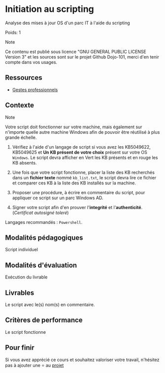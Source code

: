 # Initiation au scripting

Analyse des mises à jour OS d'un parc IT à l'aide du scripting

Poids: 1

> [!NOTE]
> Ce contenu est publié sous licence "GNU GENERAL PUBLIC LICENSE Version 3" et les sources sont sur le projet Github Dojo-101, merci d'en tenir compte dans vos usages.

## Ressources

* [Gestes professionnels](https://github.com/Aif4thah/Dojo-101)

## Contexte

> [!NOTE]
> Votre script doit fonctionner sur votre machine, mais également sur n'importe quelle autre machine Windows afin de pouvoir être réutilisé à plus grande échelle.

1. Vérifiez à l'aide d'un langage de script si vous avez les KB5049622, KB5049625 et **Un KB présent de votre choix** présent sur votre OS `Windows`. Le script devra afficher en Vert les KB présents et en rouge les KB absents.

2. Une fois que votre script fonctionne, placer la liste des KB recherchés dans un **fichier texte** nommé `kb_list.txt`, le script devra lire ce fichier et comparer ces KB à la liste des KB installés sur la machine.

3. Proposer une procédure, à écrire en commentaire du script, pour appliquer ce script sur un parc Windows AD.

4. Signer votre script afin d'en prouver l'**integrité** et l'**authenticité**. (*Certificat autosigné toleré*)

Langages recommandés : `Powershell`.

## Modalités pédagogiques

Script individuel

## Modalités d'évaluation

Exécution du livrable

## Livrables

Le script avec le(s) nom(s) en commentaire.

## Critères de performance

Le script fonctionne

## Pour finir

Si vous avez apprécié ce cours et souhaitez valoriser votre travail, n'hésitez pas à ajouter une ⭐ au [projet](https://github.com/Aif4thah/Dojo-101)
